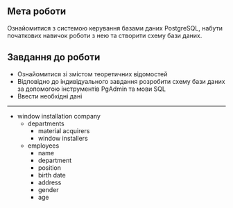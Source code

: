 ## Мета роботи

Ознайомитися з системою керування базами даних PostgreSQL, набути початкових навичок роботи з нею та створити схему бази даних.

## Завдання до роботи

- Ознайомитися зі змістом теоретичних відомостей
- Відповідно до індивідуального завдання розробити схему бази даних за допомогою інструментів PgAdmin та мови SQL
- Ввести необхідні дані

---

- window installation company
  - departments
    - material acquirers
    - window installers
  - employees
    - name
    - department
    - position
    - birth date
    - address
    - gender
    - age
